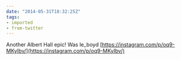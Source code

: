```yaml
---
date: "2014-05-31T18:32:25Z"
tags:
- imported
- from-twitter
---
```

Another Albert Hall epic\! Was le_boyd [https://instagram.com/p/oq9-MKyIbv/](https://instagram.com/p/oq9-MKyIbv/)

